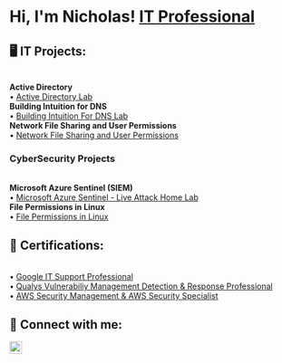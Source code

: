 <h1>Hi, I'm Nicholas! <a href="https://www.linkedin.com/in/nicholas-d-hudson/">IT Professional</a></h1>

<h2> 🖥️ IT Projects:</h2>
<br/><b>Active Directory</b>
<br/>• <a href="https://github.com/NicholasHudsonIT/Active-Directory-Home-Lab">Active Directory Lab</a>
<br/><b>Building Intuition for DNS</b>
<br/>• <a href="https://github.com/NicholasHudsonIT/Building-Intuition-For-DNS-Lab">Building Intuition For DNS Lab</a>
<br/><b>Network File Sharing and User Permissions</b>
<br/>• <a href="https://github.com/NicholasHudsonIT/Network-File-Sharing-and-Permissions">Network File Sharing and User Permissions</a>

<h3> CyberSecurity Projects</h3>
<br/><b>Microsoft Azure Sentinel (SIEM)</b>
<br/>• <a href="https://github.com/NicholasHudsonIT/Azure-Sentinel">Microsoft Azure Sentinel - Live Attack Home Lab</a>
<br/><b>File Permissions in Linux</b>
<br/>• <a href="https://github.com/NicholasHudsonIT/File-Permissions-in-Linux.git">File Permissions in Linux</a>


<h2> 📄 Certifications:</h2>
<br/>• <a href="https://drive.google.com/file/d/1Q7CfFmsg2BLisAAiR8i74-X9Pw1Q4q6g/view?usp=sharing">Google IT Support Professional</a>
<br/>• <a href="https://drive.google.com/file/d/1ER0vGQ_RcGd8_Pld8xU29nBGlVxseUKp/view?usp=sharing">Qualys Vulnerabiliy Management Detection & Response Professional</a>
<br/>• <a href="https://drive.google.com/file/d/1GSVRR1vmYLQpX61XKr78VwlpelkFiZxK/view?usp=drivesdk">AWS Security Management & AWS Security Specialist</a>


<h2> 🤳 Connect with me:</h2>

[<img align="left" alt="Nicholas Hudson | LinkedIn" width="22px" src="https://cdn.jsdelivr.net/npm/simple-icons@v3/icons/linkedin.svg" />][linkedin]


[linkedin]: https://www.linkedin.com/in/nicholas-d-hudson/

<!--

Here are some ideas to get you started:

- 🔭 I’m currently working on ...
- 🌱 I’m currently learning ...
- 👯 I’m looking to collaborate on ...
- 🤔 I’m looking for help with ...
- 💬 Ask me about ...
- 📫 How to reach me: ...
- 😄 Pronouns: ...
- ⚡ Fun fact: ...
-->
